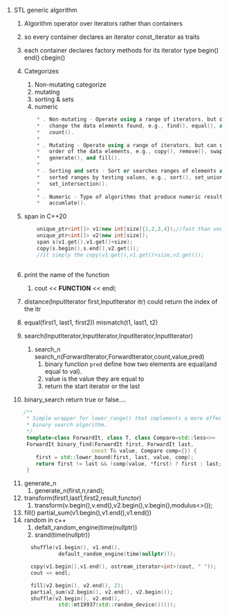 1. STL generic algorithm
   1. Algorithm operator over iterators rather than containers
   2. so every container declares an iterator const_iterator as traits
   3. each container declares factory methods for its iterator type begin() end() cbegin()
   4. Categorizes  
      1. Non-mutating categorize 
      2. mutating
      3. sorting & sets
      4. numeric

      ```cpp
          * . Non-mutating - Operate using a range of iterators, but don't
          *   change the data elements found, e.g., find(), equal(), and
          *   count().
          * 
          * . Mutating - Operate using a range of iterators, but can change the
          *   order of the data elements, e.g., copy(), remove(), swap(),
          *   generate(), and fill().
          * 
          * . Sorting and sets - Sort or searches ranges of elements and act on
          *   sorted ranges by testing values, e.g., sort(), set_union(), and
          *   set_intersection().
          * 
          * . Numeric - Type of algorithms that produce numeric results, e.g.,
          *   accumlate().
      ```
   5. span in C++20
      ```cpp
          unique_ptr<int[]> v1(new int[size]{1,2,3,4});//fast than vector
          unique_ptr<int[]> v2(new int[size]);
          span s(v1.get(),v1.get()+size);
          copy(s.begin(),s.end(),v2.get()); 
          //it simply the copy(v1.get(),v1.get()+size,v2.get());
          
      ```
   6. print the name of the function 
      1. cout << __FUNCTION__ << endl;
   7. distance(InputIterator first,InputIterator itr) could return the index of the itr 
   8. equal(first1, last1, first2))  mismatch(t1, last1, t2)
   9. search(InputIterator,InputIterator,InputIterator,InputIterator)
      1. search_n search_n(ForwardIterator,ForwardIterator,count,value,pred)
         1. binary function `pred` define how two elements are equal(and equal to val).
         2. value is the value they are equal to 
         3. return the start iterator or the last
   10. binary_search return true or false....
      ```cpp
         /**
          * Simple wrapper for lower_range() that implements a more effective
          * binary search algorithm.
          */
          template<class ForwardIt, class T, class Compare=std::less<>>
          ForwardIt binary_find(ForwardIt first, ForwardIt last,
                               const T& value, Compare comp={}) {
             first = std::lower_bound(first, last, value, comp);
             return first != last && !comp(value, *first) ? first : last;
          }

      ```
   11. generate_n 
       1.  generate_n(first,n,rand);
   12. transform(first1,last1,first2,result,functor)
       1.  transform(v.begin(),v.end(),v2.begin(),v.begin(),modulus<>());
   13. fill() partial_sum(v1.begin(),v1.end(),v1.end())
   14. random in c++
       1.  defalt_random_engine(time(nullptr))
       2.  srand(time(nullptr))
       ```cpp
         shuffle(v1.begin(), v1.end(),
                  default_random_engine(time(nullptr)));

         copy(v1.begin(),v1.end(), ostream_iterator<int>(cout, " "));
         cout << endl;

         fill(v2.begin(), v2.end(), 2);
         partial_sum(v2.begin(), v2.end(), v2.begin());
         shuffle(v2.begin(), v2.end(),
                  std::mt19937(std::random_device()()));   
       ```  
